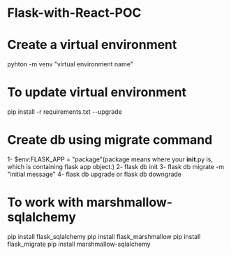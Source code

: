 # Flask-with-React-POC

# Create a virtual environment
pyhton -m venv "virtual environment name"

# To update virtual environment
pip install -r requirements.txt --upgrade

# Create db using migrate command 
1- $env:FLASK_APP = "package"(package means where your __init__.py is, which is containing flask app object.)
2- flask db init
3- flask db migrate -m "initial message"
4- flask db upgrade
        or 
   flask db downgrade

# To work with marshmallow-sqlalchemy
pip install flask_sqlalchemy
pip install flask_marshmallow
pip install flask_migrate
pip install marshmallow-sqlalchemy


